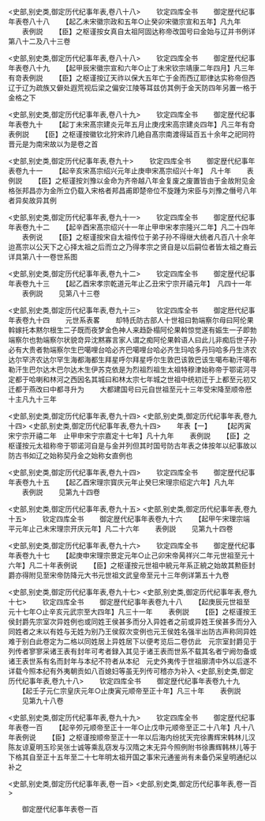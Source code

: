 <!-- { "loadSidebar": true } -->
<史部,别史类,御定历代纪事年表,卷八十八>
　　钦定四库全书
　　御定歴代纪事年表卷八十八
　　【起乙未宋徽宗政和五年○止癸卯宋徽宗宣和五年】凡九年
　　表例説
　　【臣】之枢谨按女真自太祖阿固达称帝改国号曰金始与辽并书例详第八十二及八十三卷










<史部,别史类,御定历代纪事年表,卷八十八>
　　钦定四库全书
　　御定歴代纪事年表卷八十九
　　【起甲辰宋徽宗宣和六年○止丁未宋钦宗靖康二年四月】凡三年有竒表例説
　　【臣】之枢谨按辽天祚以保大五年亡于金而西辽耶律达实称帝但西辽于辽为疏族又僻处遐荒视后梁之偏安江陵等耳兹仿其例于金天防四年另置一格于金格之下








<史部,别史类,御定历代纪事年表,卷八十九>
　　钦定四库全书
　　御定歴代纪事年表卷九十
　　【起丁未宋髙宗建炎元年五月止庚戌宋高宗建炎四年】凡三年有竒表例説
　　【臣】之枢谨按徽钦北狩宋祚几絶自髙宗南渡得延百五十余年之祀同符晋元是为南宋故以为是卷之首









<史部,别史类,御定历代纪事年表,卷九十>
　　钦定四库全书
　　御定歴代纪事年表卷九十一
　　【起辛亥宋髙宗绍兴元年止庚申宋髙宗绍兴十年】　凡十年
　　表例説
　　【臣】之枢谨按刘豫以金命为齐帝越八年金复废之废置皆由于金故附见金格张邦昌亦为金所立仍载入宋格者邦昌甫即楚帝位不旋踵为宋臣与刘豫之僭号八年者异矣故异其例








<史部,别史类,御定历代纪事年表,卷九十一>
　　钦定四库全书
　　御定歴代纪事年表卷九十二
　　【起辛酉宋髙宗绍兴十一年止甲申宋孝宗隆兴二年】凡二十四年
　　表例说
　　【臣】之枢谨按宋自太祖传位于弟子孙不得继大统者凡百八十余年迨髙宗以公天下之心择太祖之后而立之乃得孝宗之贤自是以后嗣位者皆太祖之裔云详具第八十一卷世系图








<史部,别史类,御定历代纪事年表,卷九十二>
　　钦定四库全书
　　御定歴代纪事年表卷九十三
　　【起乙酉宋孝宗乾道元年止乙丑宋宁宗开禧元年】　凡四十一年
　　表例説
　　见第八十三卷











<史部,别史类,御定历代纪事年表,卷九十三>
　　钦定四库全书
　　御定厯代纪事年表卷九十四
　　元世系表畧
　　却特氏防古部人十世祖曰勃端察尔母曰阿伦果斡嫁托本黙尔根生二子既而夜梦金色神人来趋卧榻阿伦果斡惊觉遂有娠生一子即勃端察尔也勃端察尔状貌竒异沈黙寡言家人谓之痴阿伦果斡语人曰此儿非痴后世子孙必有大贵者勃端察尔生巴噶哩台哈必齐巴噶哩台哈必齐生玛哈多丹玛哈多丹生济农达尔罕济农达尔罕生海都海都生拜星呼尔拜星呼尔生敦巴该敦巴该生噶布勒汗噶布勒汗生巴尔达木巴尔达木生伊苏克依是为烈祖烈祖生太祖特穆津始称帝于鄂诺河寻定都于哈喇和林河之西因名其城曰和林太宗七年城之世祖中统初迁于上都至元初又迁都于燕改曰中都寻升为
　　大都建国号曰元自世祖至元十三年受宋降至顺帝厯十主凡九十三年














<史部,别史类,御定历代纪事年表,卷九十四>
<史部,别史类,御定历代纪事年表,卷九十四>
<史部,别史类,御定历代纪事年表,卷九十四>
　　年表【一】
　　【起丙寅宋宁宗开禧二年　止甲申宋宁宗嘉定十七年】凡十九年
　　表例説
　　【臣】之枢谨按元太祖称帝于鄂诺河自是与金并列但其时国号防古年表之体按年以纪事故以防古书如辽之始称契丹金之始称女直例也










<史部,别史类,御定历代纪事年表,卷九十四>
　　钦定四库全书
　　御定歴代纪事年表卷九十五
　　【起乙酉宋理宗寳庆元年止癸巳宋理宗绍定六年】凡九年
　　表例説
　　见第九十四卷











<史部,别史类,御定历代纪事年表,卷九十五>
<史部,别史类,御定历代纪事年表,卷九十五>
　　钦定四库全书
　　御定歴代纪事年表卷九十六
　　【起甲午宋理宗端平元年止己未宋理宗开庆元年】凡二十六年
　　表例説
　　见第九十四卷











<史部,别史类,御定历代纪事年表,卷九十六>
　　钦定四库全书
　　御定歴代纪事年表卷九十七
　　【起庚申宋理宗景定元年○止己卯宋帝昺祥兴二年元世祖至元十六年】凡二十年表例说
　　【臣】之枢谨按元世祖中綂元年系正綂之始故其勲臣封爵亦得附见至宋帝防降元大书元世祖文武皇帝至元十三年例详第五十九卷









<史部,别史类,御定历代纪事年表,卷九十七>
<史部,别史类,御定历代纪事年表,卷九十七>
　　钦定四库全书
　　御定歴代纪事年表卷九十八
　　【起庚辰元世祖至元十七年○止辛亥元武宗至大四年】凡三十一年
　　表例説
　　【臣】之枢谨按王侯封爵先宗室次异姓例也或同姓王侯甚多而分入异姓者之前或异姓王侯甚多而分入同姓者之末以有姓与无姓为别乃王侯叙次变例也元王侯姓名强半出防古声称同异姓难于别白此卷定为二格以同姓居上异姓居下以便考览后二卷仿此　元宗室封爵见于列传者寥寥采诸王表有封年可考者録入其见于诸王表而世系不载其名者宁阙勿备或诸王表世系有名而封年与本纪不符者从本纪　元史外夷传于世祖廓清中外以后遂不详载今照本纪有外夷朝贡如八百媳妇等虽无列传可稽亦为补入
<史部,别史类,御定历代纪事年表,卷九十八>
　　钦定四库全书
　　御定歴代纪事年表卷九十九
　　【起壬子元仁宗皇庆元年○止庚寅元顺帝至正十年】凡三十年
　　表例説
　　见第九十八卷











<史部,别史类,御定历代纪事年表,卷九十九>
　　钦定四库全书
　　御定歴代纪事年表卷一百
　　【起辛夘元顺帝至正十一年○止戊申元顺帝至正二十八年】凡十八年表例说
　　【臣】之枢谨按顺帝至正十一年以后海内纷扰天完徐夀辉宋韩林儿汉陈友谅夏明玉珍吴张士诚等乘乱窃发与汉隋之末无异今照例附书徐夀辉韩林儿等于下格其自至正十五年至二十七年明太祖开国之事宋元通鉴尚有未备仍采皇明通纪以补之






<史部,别史类,御定历代纪事年表,卷一百>
<史部,别史类,御定历代纪事年表,卷一百>















　　御定歴代纪事年表卷一百
